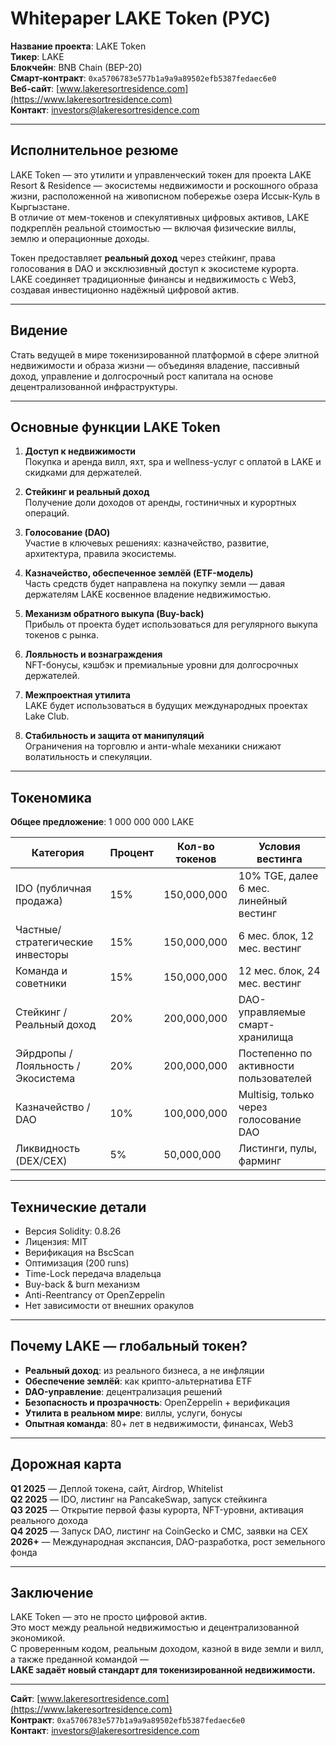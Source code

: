 # Whitepaper LAKE Token (РУС)

**Название проекта**: LAKE Token  
**Тикер**: LAKE  
**Блокчейн**: BNB Chain (BEP-20)  
**Смарт-контракт**: `0xa5706783e577b1a9a9a89502efb5387fedaec6e0`  
**Веб-сайт**: [www.lakeresortresidence.com](https://www.lakeresortresidence.com)  
**Контакт**: investors@lakeresortresidence.com  

---

## Исполнительное резюме

LAKE Token — это утилити и управленческий токен для проекта LAKE Resort & Residence — экосистемы недвижимости и роскошного образа жизни, расположенной на живописном побережье озера Иссык-Куль в Кыргызстане.  
В отличие от мем-токенов и спекулятивных цифровых активов, LAKE подкреплён реальной стоимостью — включая физические виллы, землю и операционные доходы.

Токен предоставляет **реальный доход** через стейкинг, права голосования в DAO и эксклюзивный доступ к экосистеме курорта.  
LAKE соединяет традиционные финансы и недвижимость с Web3, создавая инвестиционно надёжный цифровой актив.

---

## Видение

Стать ведущей в мире токенизированной платформой в сфере элитной недвижимости и образа жизни — объединяя владение, пассивный доход, управление и долгосрочный рост капитала на основе децентрализованной инфраструктуры.

---

## Основные функции LAKE Token

1. **Доступ к недвижимости**  
   Покупка и аренда вилл, яхт, spa и wellness-услуг с оплатой в LAKE и скидками для держателей.

2. **Стейкинг и реальный доход**  
   Получение доли доходов от аренды, гостиничных и курортных операций.

3. **Голосование (DAO)**  
   Участие в ключевых решениях: казначейство, развитие, архитектура, правила экосистемы.

4. **Казначейство, обеспеченное землёй (ETF-модель)**  
   Часть средств будет направлена на покупку земли — давая держателям LAKE косвенное владение недвижимостью.

5. **Механизм обратного выкупа (Buy-back)**  
   Прибыль от проекта будет использоваться для регулярного выкупа токенов с рынка.

6. **Лояльность и вознаграждения**  
   NFT-бонусы, кэшбэк и премиальные уровни для долгосрочных держателей.

7. **Межпроектная утилита**  
   LAKE будет использоваться в будущих международных проектах Lake Club.

8. **Стабильность и защита от манипуляций**  
   Ограничения на торговлю и анти-whale механики снижают волатильность и спекуляции.

---

## Токеномика

**Общее предложение**: 1 000 000 000 LAKE  

| Категория                         | Процент | Кол-во токенов     | Условия вестинга                       |
|----------------------------------|---------|---------------------|----------------------------------------|
| IDO (публичная продажа)          | 15%     | 150,000,000         | 10% TGE, далее 6 мес. линейный вестинг |
| Частные/стратегические инвесторы| 15%     | 150,000,000         | 6 мес. блок, 12 мес. вестинг           |
| Команда и советники              | 15%     | 150,000,000         | 12 мес. блок, 24 мес. вестинг          |
| Стейкинг / Реальный доход        | 20%     | 200,000,000         | DAO-управляемые смарт-хранилища        |
| Эйрдропы / Лояльность / Экосистема | 20%   | 200,000,000         | Постепенно по активности пользователей |
| Казначейство / DAO               | 10%     | 100,000,000         | Multisig, только через голосование DAO |
| Ликвидность (DEX/CEX)            | 5%      | 50,000,000          | Листинги, пулы, фарминг                |

---

## Технические детали

- Версия Solidity: 0.8.26  
- Лицензия: MIT  
- Верификация на BscScan  
- Оптимизация (200 runs)  
- Time-Lock передача владельца  
- Buy-back & burn механизм  
- Anti-Reentrancy от OpenZeppelin  
- Нет зависимости от внешних оракулов  

---

## Почему LAKE — глобальный токен?

- **Реальный доход**: из реального бизнеса, а не инфляции  
- **Обеспечение землёй**: как крипто-альтернатива ETF  
- **DAO-управление**: децентрализация решений  
- **Безопасность и прозрачность**: OpenZeppelin + верификация  
- **Утилита в реальном мире**: виллы, услуги, бонусы  
- **Опытная команда**: 80+ лет в недвижимости, финансах, Web3  

---

## Дорожная карта

**Q1 2025** — Деплой токена, сайт, Airdrop, Whitelist  
**Q2 2025** — IDO, листинг на PancakeSwap, запуск стейкинга  
**Q3 2025** — Открытие первой фазы курорта, NFT-уровни, активация реального дохода  
**Q4 2025** — Запуск DAO, листинг на CoinGecko и CMC, заявки на CEX  
**2026+** — Международная экспансия, DAO-разработка, рост земельного фонда

---

## Заключение

LAKE Token — это не просто цифровой актив.  
Это мост между реальной недвижимостью и децентрализованной экономикой.  
С проверенным кодом, реальным доходом, казной в виде земли и вилл, а также преданной командой —  
**LAKE задаёт новый стандарт для токенизированной недвижимости.**

---

**Сайт**: [www.lakeresortresidence.com](https://www.lakeresortresidence.com)  
**Контракт**: `0xa5706783e577b1a9a9a89502efb5387fedaec6e0`  
**Контакт**: investors@lakeresortresidence.com
